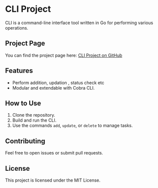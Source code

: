 # CLI Project

CLI is a command-line interface tool written in Go for performing various operations.

## Project Page

You can find the project page here: [CLI Project on GitHub](https://github.com/aratij56/CLI)

## Features
- Perform addition, updation , status check etc 
- Modular and extendable with Cobra CLI.

## How to Use
1. Clone the repository.
2. Build and run the CLI.
3. Use the commands `add`, `update`, or `delete` to manage tasks.

## Contributing
Feel free to open issues or submit pull requests.

## License
This project is licensed under the MIT License.

